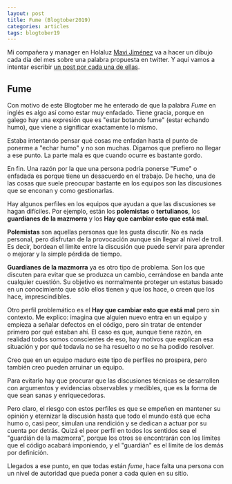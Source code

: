 ```yaml
---
layout: post
title: Fume (Blogtober2019)
categories: articles
tags: blogtober19
---
```


Mi compañera y manager en Holaluz [Mavi Jiménez](https://twitter.com/Linkita) va a hacer un dibujo cada día del mes sobre una palabra propuesta en twitter. Y aquí vamos a intentar escribir [un post por cada una de ellas](https://franiglesias.github.io/blogtober19-status/).



## Fume

Con motivo de este Blogtober me he enterado de que la palabra *Fume* en inglés es algo así como estar muy enfadado. Tiene gracia, porque en galego hay una expresión que es "estar botando fume" (estar echando humo), que viene a significar exactamente lo mismo.

Estaba intentando pensar qué cosas me enfadan hasta el punto de ponerme a "echar humo" y no son muchas. Digamos que prefiero no llegar a ese punto. La parte mala es que cuando ocurre es bastante gordo.

En fin. Una razón por la que una persona podría ponerse "Fume" o enfadada es porque tiene un desacuerdo en el trabajo. De hecho, una de las cosas que suele preocupar bastante en los equipos son las discusiones que se enconan y como gestionarlas.

Hay algunos perfiles en los equipos que ayudan a que las discusiones se hagan difíciles. Por ejemplo, están los **polemistas** o **tertulianos**, los **guardianes de la mazmorra** y los **Hay que cambiar esto que está mal**.

**Polemistas** son aquellas personas que les gusta discutir. No es nada personal, pero disfrutan de la provocación aunque sin llegar al nivel de troll. Es decir, bordean el límite entre la discusión que puede servir para aprender o mejorar y la simple pérdida de tiempo.

**Guardianes de la mazmorra** ya es otro tipo de problema. Son los que discuten para evitar que se produzca un cambio, cerrándose en banda ante cualquier cuestión. Su objetivo es normalmente proteger un estatus basado en un conocimiento que sólo ellos tienen y que los hace, o creen que los hace, imprescindibles.

Otro perfil problemático es el **Hay que cambiar esto que está mal** pero sin contexto. Me explico: imagina que alguien nuevo entra en un equipo y empieza a señalar defectos en el código, pero sin tratar de entender primero por qué estaban ahí. El caso es que, aunque tiene razón, en realidad todos somos conscientes de eso, hay motivos que explican esa situación y por qué todavía no se ha resuelto o no se ha podido resolver.

Creo que en un equipo maduro este tipo de perfiles no prospera, pero también creo pueden arruinar un equipo.

Para evitarlo hay que procurar que las discusiones técnicas se desarrollen con argumentos y evidencias observables y medibles, que es la forma de que sean sanas y enriquecedoras.

Pero claro, el riesgo con estos perfiles es que se empeñen en mantener su opinión y eternizar la discusión hasta que todo el mundo está que echa humo o, casi peor, simulan una rendición y se dedican a actuar por su cuenta por detrás. Quizá el peor perfil en todos los sentidos sea el "guardián de la mazmorra", porque los otros se encontrarán con los límites que el código acabará imponiendo, y el "guardián" es el límite de los demás por definición.

Llegados a ese punto, en que todas están *fume*, hace falta una persona con un nivel de autoridad que pueda poner a cada quien en su sitio.
